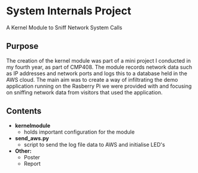# System Internals Project
 A Kernel Module to Sniff Network System Calls

## Purpose
The creation of the kernel module was part of a mini project I conducted in my fourth year, as part of CMP408. The module records network data such as IP addresses and network ports and logs this to a database held in the AWS cloud. The main aim was to create a way of infiltrating the demo application running on the Rasberry Pi we were provided with and focusing on sniffing network data from visitors that used the application.

## Contents

* **kernelmodule**
    * holds important configuration for the module
* **send_aws.py**
    * script to send the log file data to AWS and initialise LED's
* **Other:**
    * Poster
    * Report